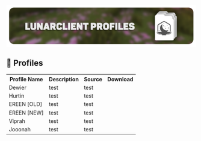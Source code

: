 <html>
<head>
<p align="center">
    <a href=https://github.com/Vaption/LunarClientProfiles/releases><img align=center src=".github/images/lcp_banner.png" width="900" alt="banner"></a></br>
</p>
</head>
<body>

## 💾 Profiles
<table>
  <tr>
    <th>Profile Name</th>
    <th>Description</th>
    <th>Source</th>
    <th>Download</th>
  </tr>
  <tr>
    <td>Dewier</td>
    <td>test</td>
    <td>test</td>
  </tr>
  <tr>
    <td>Hurtin</td>
    <td>test</td>
    <td>test</td>
  </tr>
  <tr>
    <td>EREEN [OLD]</td>
    <td>test</td>
    <td>test</td>
  </tr>
  <tr>
    <td>EREEN [NEW]</td>
    <td>test</td>
    <td>test</td>
  </tr>
  <tr>
    <td>Viprah</td>
    <td>test</td>
    <td>test</td>
  </tr>
  <tr>
    <td>Jooonah</td>
    <td>test</td>
    <td>test</td>
  </tr>
</table>
</body>
</html>